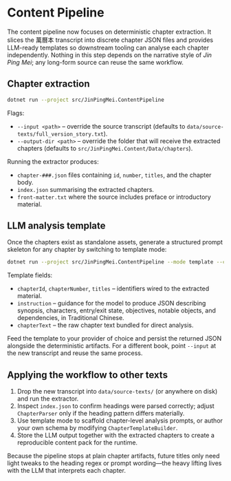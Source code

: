# Content Pipeline

The content pipeline now focuses on deterministic chapter extraction. It slices the 萬曆本 transcript into discrete chapter JSON files and provides LLM-ready templates so downstream tooling can analyse each chapter independently. Nothing in this step depends on the narrative style of *Jin Ping Mei*; any long-form source can reuse the same workflow.

## Chapter extraction

```bash
dotnet run --project src/JinPingMei.ContentPipeline
```

Flags:

- `--input <path>` – override the source transcript (defaults to `data/source-texts/full_version_story.txt`).
- `--output-dir <path>` – override the folder that will receive the extracted chapters (defaults to `src/JinPingMei.Content/Data/chapters`).

Running the extractor produces:

- `chapter-###.json` files containing `id`, `number`, `titles`, and the chapter body.
- `index.json` summarising the extracted chapters.
- `front-matter.txt` where the source includes preface or introductory material.

## LLM analysis template

Once the chapters exist as standalone assets, generate a structured prompt skeleton for any chapter by switching to template mode:

```bash
dotnet run --project src/JinPingMei.ContentPipeline --mode template --chapter chapter-015 --output build/templates/chapter-015.json
```

Template fields:

- `chapterId`, `chapterNumber`, `titles` – identifiers wired to the extracted material.
- `instruction` – guidance for the model to produce JSON describing synopsis, characters, entry/exit state, objectives, notable objects, and dependencies, in Traditional Chinese.
- `chapterText` – the raw chapter text bundled for direct analysis.

Feed the template to your provider of choice and persist the returned JSON alongside the deterministic artifacts. For a different book, point `--input` at the new transcript and reuse the same process.

## Applying the workflow to other texts

1. Drop the new transcript into `data/source-texts/` (or anywhere on disk) and run the extractor.
2. Inspect `index.json` to confirm headings were parsed correctly; adjust `ChapterParser` only if the heading pattern differs materially.
3. Use template mode to scaffold chapter-level analysis prompts, or author your own schema by modifying `ChapterTemplateBuilder`.
4. Store the LLM output together with the extracted chapters to create a reproducible content pack for the runtime.

Because the pipeline stops at plain chapter artifacts, future titles only need light tweaks to the heading regex or prompt wording—the heavy lifting lives with the LLM that interprets each chapter.
